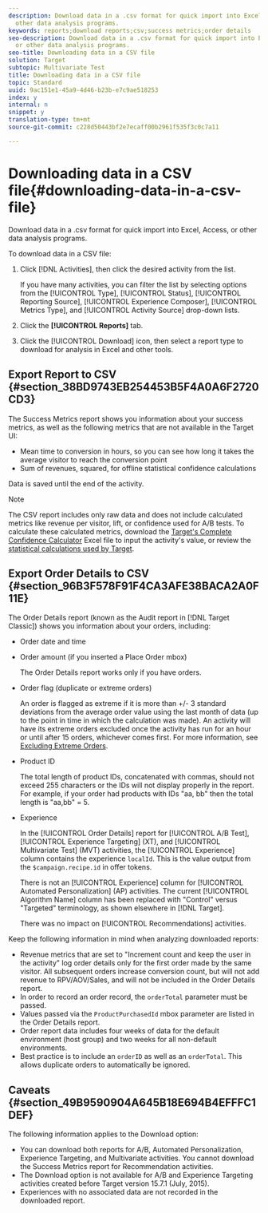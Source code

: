 ```yaml
---
description: Download data in a .csv format for quick import into Excel, Access, or
  other data analysis programs.
keywords: reports;download reports;csv;success metrics;order details
seo-description: Download data in a .csv format for quick import into Excel, Access,
  or other data analysis programs.
seo-title: Downloading data in a CSV file
solution: Target
subtopic: Multivariate Test
title: Downloading data in a CSV file
topic: Standard
uuid: 9ac151e1-45a9-4d46-b23b-e7c9ae518253
index: y
internal: n
snippet: y
translation-type: tm+mt
source-git-commit: c228d50443bf2e7ecaff00b2961f535f3c0c7a11

---
```



# Downloading data in a CSV file{#downloading-data-in-a-csv-file}

Download data in a .csv format for quick import into Excel, Access, or other data analysis programs.

To download data in a CSV file:

1. Click [!DNL Activities], then click the desired activity from the list.

   If you have many activities, you can filter the list by selecting options from the [!UICONTROL Type], [!UICONTROL Status], [!UICONTROL Reporting Source], [!UICONTROL Experience Composer], [!UICONTROL Metrics Type], and [!UICONTROL Activity Source] drop-down lists.

1. Click the **[!UICONTROL Reports]** tab.
1. Click the [!UICONTROL Download] icon, then select a report type to download for analysis in Excel and other tools.

## Export Report to CSV {#section_38BD9743EB254453B5F4A0A6F2720CD3}

The Success Metrics report shows you information about your success metrics, as well as the following metrics that are not available in the Target UI:

* Mean time to conversion in hours, so you can see how long it takes the average visitor to reach the conversion point
* Sum of revenues, squared, for offline statistical confidence calculations

Data is saved until the end of the activity.

>[!NOTE]
>
>The CSV report includes only raw data and does not include calculated metrics like revenue per visitor, lift, or confidence used for A/B tests. To calculate these calculated metrics, download the [Target's Complete Confidence Calculator](https://marketing.adobe.com/resources/help/en_US/target/target/complete_confidence_calculator.xlsx) Excel file to input the activity's value, or review the [statistical calculations used by Target](https://marketing.adobe.com/resources/help/en_US/target/target/statistical-calculations.pdf).

## Export Order Details to CSV {#section_96B3F578F91F4CA3AFE38BACA2A0F11E}

The Order Details report (known as the Audit report in [!DNL Target Classic]) shows you information about your orders, including:

* Order date and time
* Order amount (if you inserted a Place Order mbox)

   The Order Details report works only if you have orders.

* Order flag (duplicate or extreme orders)

   An order is flagged as extreme if it is more than +/- 3 standard deviations from the average order value using the last month of data (up to the point in time in which the calculation was made). An activity will have its extreme orders excluded once the activity has run for an hour or until after 15 orders, whichever comes first. For more information, see [Excluding Extreme Orders](../c-reports/c-report-settings/t-excluding-extreme-orders.md#task_2AE7743FFCDD466DAEEB720BE5F33DAA).

* Product ID

   The total length of product IDs, concatenated with commas, should not exceed 255 characters or the IDs will not display properly in the report. For example, if your order had products with IDs "aa, bb" then the total length is "aa,bb" = 5.

* Experience

   In the [!UICONTROL Order Details] report for [!UICONTROL A/B Test], [!UICONTROL Experience Targeting] (XT), and [!UICONTROL Multivariate Test] (MVT) activities, the [!UICONTROL Experience] column contains the experience `localId`. This is the value output from the `$campaign.recipe.id` in offer tokens.

   There is not an [!UICONTROL Experience] column for [!UICONTROL Automated Personalization] (AP) activities. The current [!UICONTROL Algorithm Name] column has been replaced with "Control" versus "Targeted" terminology, as shown elsewhere in [!DNL Target].

   There was no impact on [!UICONTROL Recommendations] activities.

Keep the following information in mind when analyzing downloaded reports:

* Revenue metrics that are set to "Increment count and keep the user in the activity" log order details only for the first order made by the same visitor. All subsequent orders increase conversion count, but will not add revenue to RPV/AOV/Sales, and will not be included in the Order Details report.
* In order to record an order record, the `orderTotal` parameter must be passed.
* Values passed via the `ProductPurchasedId` mbox parameter are listed in the Order Details report.
* Order report data includes four weeks of data for the default environment (host group) and two weeks for all non-default environments.
* Best practice is to include an `orderID` as well as an `orderTotal`. This allows duplicate orders to automatically be ignored.

## Caveats {#section_49B9590904A645B18E694B4EFFFC1DEF}

The following information applies to the Download option:

* You can download both reports for A/B, Automated Personalization, Experience Targeting, and Multivariate activities. You cannot download the Success Metrics report for Recommendation activities.
* The Download option is not available for A/B and Experience Targeting activities created before Target version 15.7.1 (July, 2015).
* Experiences with no associated data are not recorded in the downloaded report.

